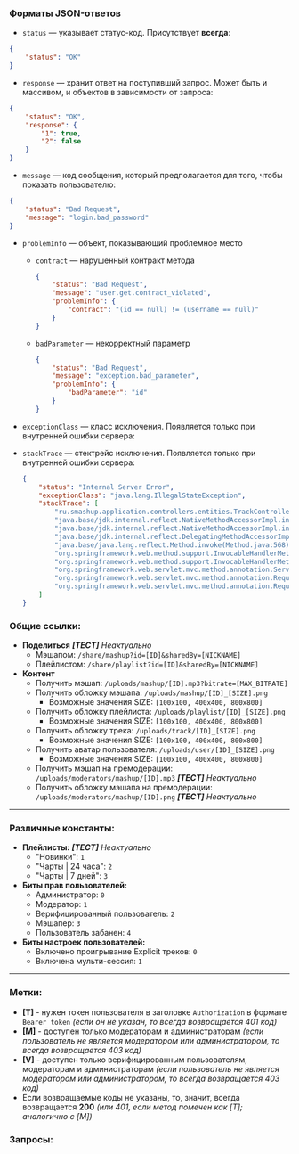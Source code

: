 ### Форматы JSON-ответов

* `status` — указывает статус-код. Присутствует **всегда**:
```json
{
    "status": "OK"
}
```

* `response` — хранит ответ на поступивший запрос. Может быть и массивом, и объектов в зависимости от запроса:
```json
{
    "status": "OK",
    "response": {
        "1": true,
        "2": false
    }
}
```

* `message` — код сообщения, который предполагается для того, чтобы показать пользователю:
```json
{
    "status": "Bad Request",
    "message": "login.bad_password"
}
```

* `problemInfo` — объект, показывающий проблемное место
  * `contract` — нарушенный контракт метода
    ```json
    {
        "status": "Bad Request",
        "message": "user.get.contract_violated",
        "problemInfo": {
            "contract": "(id == null) != (username == null)"
        }
    }
    ```
  * `badParameter` — некорректный параметр
    ```json
    {
        "status": "Bad Request",
        "message": "exception.bad_parameter",
        "problemInfo": {
            "badParameter": "id"
        }
    }
    ```

* `exceptionClass` — класс исключения. Появляется только при внутренней ошибки сервера:
* `stackTrace` — стектрейс исключения. Появляется только при внутренней ошибки сервера:
  ```json
  {
      "status": "Internal Server Error",
      "exceptionClass": "java.lang.IllegalStateException",
      "stackTrace": [
          "ru.smashup.application.controllers.entities.TrackController.get(TrackController.java:24)",
          "java.base/jdk.internal.reflect.NativeMethodAccessorImpl.invoke0(Native Method)",
          "java.base/jdk.internal.reflect.NativeMethodAccessorImpl.invoke(NativeMethodAccessorImpl.java:77)",
          "java.base/jdk.internal.reflect.DelegatingMethodAccessorImpl.invoke(DelegatingMethodAccessorImpl.java:43)",
          "java.base/java.lang.reflect.Method.invoke(Method.java:568)",
          "org.springframework.web.method.support.InvocableHandlerMethod.doInvoke(InvocableHandlerMethod.java:207)",
          "org.springframework.web.method.support.InvocableHandlerMethod.invokeForRequest(InvocableHandlerMethod.java:152)",
          "org.springframework.web.servlet.mvc.method.annotation.ServletInvocableHandlerMethod.invokeAndHandle(ServletInvocableHandlerMethod.java:118)",
          "org.springframework.web.servlet.mvc.method.annotation.RequestMappingHandlerAdapter.invokeHandlerMethod(RequestMappingHandlerAdapter.java:884)",
          "org.springframework.web.servlet.mvc.method.annotation.RequestMappingHandlerAdapter.handleInternal(RequestMappingHandlerAdapter.java:797)"
      ]
  }
  ```

### Общие ссылки:
* **Поделиться** _**[ТЕСТ]** Неактуально_
  * Мэшапом: `/share/mashup?id=[ID]&sharedBy=[NICKNAME]`
  * Плейлистом: `/share/playlist?id=[ID]&sharedBy=[NICKNAME]`
* **Контент**
  * Получить мэшап: `/uploads/mashup/[ID].mp3?bitrate=[MAX_BITRATE]`
  * Получить обложку мэшапа: `/uploads/mashup/[ID]_[SIZE].png`
    * Возможные значения SIZE: `[100x100, 400x400, 800x800]`
  * Получить обложку плейлиста: `/uploads/playlist/[ID]_[SIZE].png`
    * Возможные значения SIZE: `[100x100, 400x400, 800x800]`
  * Получить обложку трека: `/uploads/track/[ID]_[SIZE].png`
    * Возможные значения SIZE: `[100x100, 400x400, 800x800]`
  * Получить аватар пользователя: `/uploads/user/[ID]_[SIZE].png`
    * Возможные значения SIZE: `[100x100, 400x400, 800x800]`
  * Получить мэшап на премодерации: `/uploads/moderators/mashup/[ID].mp3` _**[ТЕСТ]** Неактуально_
  * Получить обложку мэшапа на премодерации: `/uploads/moderators/mashup/[ID].png` _**[ТЕСТ]** Неактуально_

---

### Различные константы:
* **Плейлисты:** _**[ТЕСТ]** Неактуально_
  * "Новинки": `1`
  * "Чарты | 24 часа": `2`
  * "Чарты | 7 дней": `3`
* **Биты прав пользователей:**
  * Администратор: `0`
  * Модератор: `1`
  * Верифицированный пользователь: `2`
  * Мэшапер: `3`
  * Пользователь забанен: `4`
* **Биты настроек пользователей:**
  * Включено проигрывание Explicit треков: `0`
  * Включена мульти-сессия: `1`

---

### Метки:
* **[T]** - нужен токен пользователя в заголовке `Authorization` в формате `Bearer token` *(если он не указан, то всегда возвращается 401 код)*
* **[М]** - доступен только модераторам и администраторам *(если пользователь не является модератором или администратором, то всегда возвращается 403 код)*
* **[V]** - доступен только верифицированным пользователям, модераторам и администраторам *(если пользователь не является модератором или администратором, то всегда возвращается 403 код)*
* Если возвращаемые коды не указаны, то, значит, всегда возвращается **200** *(или 401, если метод помечен как [T]; аналогично с [M])*

### Запросы:
